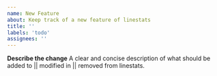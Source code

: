 ```yaml
---
name: New Feature
about: Keep track of a new feature of linestats
title: ''
labels: 'todo'
assignees: ''
---
```


**Describe the change**
A clear and concise description of what should be added to || modified in || removed from linestats.
